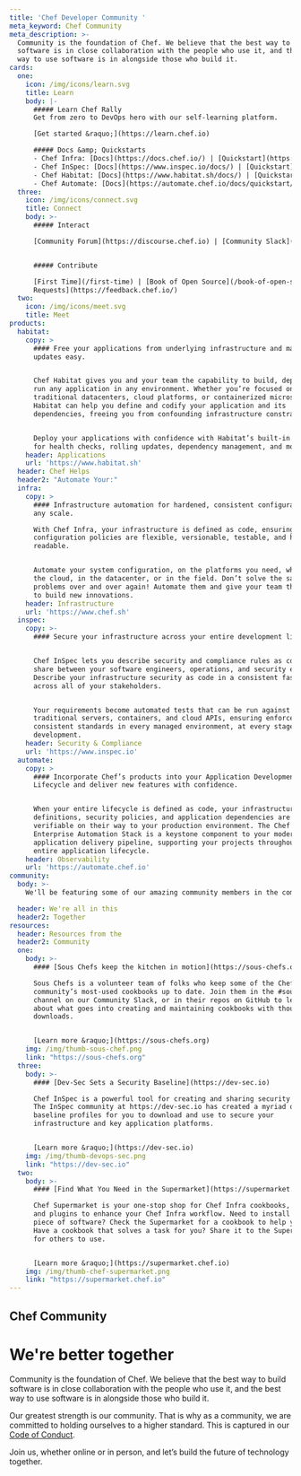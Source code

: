 ```yaml
---
title: 'Chef Developer Community '
meta_keyword: Chef Community
meta_description: >-
  Community is the foundation of Chef. We believe that the best way to build
  software is in close collaboration with the people who use it, and the best
  way to use software is in alongside those who build it. 
cards:
  one:
    icon: /img/icons/learn.svg
    title: Learn
    body: |-
      ##### Learn Chef Rally
      Get from zero to DevOps hero with our self-learning platform.

      [Get started &raquo;](https://learn.chef.io)

      ##### Docs &amp; Quickstarts
      - Chef Infra: [Docs](https://docs.chef.io/) | [Quickstart](https://learn.chef.io/modules/try-chef-infra)
      - Chef InSpec: [Docs](https://www.inspec.io/docs/) | [Quickstart](https://learn.chef.io/modules/try-inspec)
      - Chef Habitat: [Docs](https://www.habitat.sh/docs/) | [Quickstart](https://learn.chef.io/modules/try-habitat)
      - Chef Automate: [Docs](https://automate.chef.io/docs/quickstart/) | [Quickstart](https://learn.chef.io/modules/try-chef-automate)
  three:
    icon: /img/icons/connect.svg
    title: Connect
    body: >-
      ##### Interact

      [Community Forum](https://discourse.chef.io) | [Community Slack](https://community-slack.chef.io/)


      ##### Contribute

      [First Time](/first-time) | [Book of Open Source](/book-of-open-source) | [Feature
      Requests](https://feedback.chef.io/)
  two:
    icon: /img/icons/meet.svg
    title: Meet
products:
  habitat:
    copy: >
      #### Free your applications from underlying infrastructure and make
      updates easy.


      Chef Habitat gives you and your team the capability to build, deploy, and
      run any application in any environment. Whether you’re focused on
      traditional datacenters, cloud platforms, or containerized microservices,
      Habitat can help you define and codify your application and its
      dependencies, freeing you from confounding infrastructure constraints.


      Deploy your applications with confidence with Habitat’s built-in support
      for health checks, rolling updates, dependency management, and more. 
    header: Applications
    url: 'https://www.habitat.sh'
  header: Chef Helps
  header2: "Automate Your:"
  infra:
    copy: >
      #### Infrastructure automation for hardened, consistent configuration at
      any scale.

      With Chef Infra, your infrastructure is defined as code, ensuring that
      configuration policies are flexible, versionable, testable, and human
      readable. 


      Automate your system configuration, on the platforms you need, whether in
      the cloud, in the datacenter, or in the field. Don’t solve the same
      problems over and over again! Automate them and give your team the ability
      to build new innovations.
    header: Infrastructure
    url: 'https://www.chef.sh'
  inspec:
    copy: >-
      #### Secure your infrastructure across your entire development lifecycle.


      Chef InSpec lets you describe security and compliance rules as code to
      share between your software engineers, operations, and security engineers.
      Describe your infrastructure security as code in a consistent fashion
      across all of your stakeholders.


      Your requirements become automated tests that can be run against
      traditional servers, containers, and cloud APIs, ensuring enforced
      consistent standards in every managed environment, at every stage of
      development.
    header: Security & Compliance
    url: 'https://www.inspec.io'
  automate:
    copy: >
      #### Incorporate Chef’s products into your Application Development
      Lifecycle and deliver new features with confidence.


      When your entire lifecycle is defined as code, your infrastructure
      definitions, security policies, and application dependencies are easily
      verifiable on their way to your production environment. The Chef
      Enterprise Automation Stack is a keystone component to your modern
      application delivery pipeline, supporting your projects throughout the
      entire application lifecycle.
    header: Observability
    url: 'https://automate.chef.io'
community:
  body: >-
    We'll be featuring some of our amazing community members in the coming months, so keep an eye out for updates. If you'd like to share your Chef Community story, get in touch at [community@chef.io](mailto:community@chef.io).

  header: We're all in this
  header2: Together
resources:
  header: Resources from the
  header2: Community
  one:
    body: >-
      #### [Sous Chefs keep the kitchen in motion](https://sous-chefs.org)

      Sous Chefs is a volunteer team of folks who keep some of the Chef Infra
      community’s most-used cookbooks up to date. Join them in the #sous-chefs
      channel on our Community Slack, or in their repos on GitHub to learn more
      about what goes into creating and maintaining cookbooks with thousands of
      downloads.


      [Learn more &raquo;](https://sous-chefs.org)
    img: /img/thumb-sous-chef.png
    link: "https://sous-chefs.org"
  three:
    body: >-
      #### [Dev-Sec Sets a Security Baseline](https://dev-sec.io)

      Chef InSpec is a powerful tool for creating and sharing security profiles.
      The InSpec community at https://dev-sec.io has created a myriad of
      baseline profiles for you to download and use to secure your
      infrastructure and key application platforms.


      [Learn more &raquo;](https://dev-sec.io)
    img: /img/thumb-devops-sec.png
    link: "https://dev-sec.io"
  two:
    body: >-
      #### [Find What You Need in the Supermarket](https://supermarket.chef.io)

      Chef Supermarket is your one-stop shop for Chef Infra cookbooks, tools,
      and plugins to enhance your Chef Infra workflow. Need to install a new
      piece of software? Check the Supermarket for a cookbook to help you out!
      Have a cookbook that solves a task for you? Share it to the Supermarket
      for others to use.


      [Learn more &raquo;](https://supermarket.chef.io)
    img: /img/thumb-chef-supermarket.png
    link: "https://supermarket.chef.io"
---
```


## Chef Community

# We're better together


Community is the foundation of Chef.  We believe that the best way to build software is in close collaboration with the people who use it, and the best way to use software is in alongside those who build it. 
     

Our greatest strength is our community. That is why as a community, we are committed to holding ourselves to a higher standard. This is captured in our [Code of Conduct].


Join us, whether online or in person, and let’s build the future of technology together.




[Code of Conduct]: /code-of-conduct
